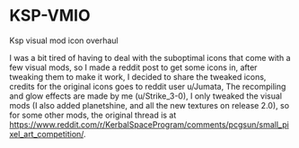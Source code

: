 # KSP-VMIO
Ksp visual mod icon overhaul

I was a bit tired of having to deal with the suboptimal icons that come with a few visual mods, so I made a reddit post to get some icons in, after tweaking them to make it work, I decided to share the tweaked icons, credits for the original icons goes to reddit user u/Jumata, The recompiling and glow effects are made by me (u/Strike_3-0), I only tweaked the visual mods (I also added planetshine, and all the new textures on release 2.0), so for some other mods, the original thread is at https://www.reddit.com/r/KerbalSpaceProgram/comments/pcgsun/small_pixel_art_competition/. 
